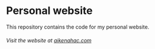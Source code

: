 # Personal website

This repository contains the code for my personal website.

###### Visit the website at [aikenahac.com](https://aikenahac.com)
